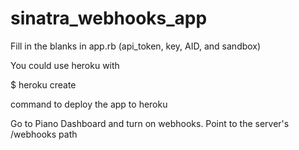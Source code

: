 # sinatra_webhooks_app

Fill in the blanks in app.rb (api_token, key, AID, and sandbox)

You could use heroku with 

$ heroku create 

command to deploy the app to heroku

Go to Piano Dashboard and turn on webhooks. Point to the server's /webhooks path
